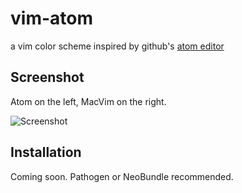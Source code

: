 # vim-atom

a vim color scheme inspired by github's [atom editor](https://atom.io/)

## Screenshot

Atom on the left, MacVim on the right.

![Screenshot](http://jasonwoan.com/img/atom-vim.png)

## Installation

Coming soon. Pathogen or NeoBundle recommended.
